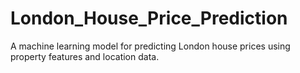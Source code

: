 # London_House_Price_Prediction
A machine learning model for predicting London house prices using property features and location data.
